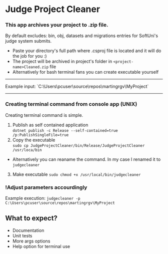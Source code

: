 # Judge Project Cleaner
### This app archives your project to .zip file.
By default excludes: bin, obj, datasets and migrations entries for SoftUni's judge system submits.
- Paste your directory's full path where .csproj file is located and it will do the job for you :)
- The project will be archived in project's folder in `<project-name>Cleaned.zip` file
- Alternatively for bash terminal fans you can create executable yourself
  
<hr/>
Example input: `C:\Users\pcuser\source\repos\martingrgv\MyProject` 
<hr/>

### Creating terminal command from console app (UNIX)
Creating terminal command is simple.
1. Publish as self contained application <br/>
`dotnet publish -c Release --self-contained=true /p:PublishSingleFile=true`
2. Copy the executable <br/>
`sudo cp JudgeProjectCleaner/bin/Release/JudgeProjectCleaner /usr/loca/bin`
- Alternatively you can reaname the command. In my case I renamed it to `judgecleaner`
3. Make executable `sudo chmod +x /usr/local/bin/judgecleaner`

### !Adjust parameters accourdingly

Example execution: `judgecleaner -p C:\Users\pcuser\source\repos\martingrgv\MyProject`
<br/>

## What to expect?
- Documentation
- Unit tests
- More args options
- Help option for terminal use
